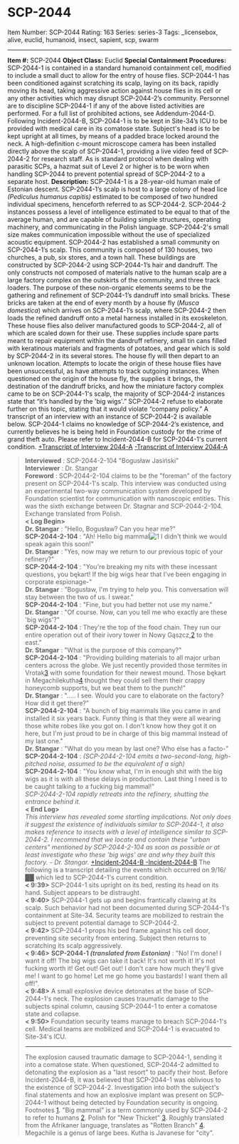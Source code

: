 # SCP-2044
Item Number: SCP-2044
Rating: 163
Series: series-3
Tags: _licensebox, alive, euclid, humanoid, insect, sapient, scp, swarm

---

**Item #:** SCP-2044
**Object Class:** Euclid
**Special Containment Procedures:** SCP-2044-1 is contained in a standard humanoid containment cell, modified to include a small duct to allow for the entry of house flies. SCP-2044-1 has been conditioned against scratching its scalp, laying on its back, rapidly moving its head, taking aggressive action against house flies in its cell or any other activities which may disrupt SCP-2044-2’s community. Personnel are to discipline SCP-2044-1 if any of the above listed activities are performed. For a full list of prohibited actions, see Addendum-2044-D.
Following Incident-2044-B, SCP-2044-1 is to be kept in Site-34’s ICU to be provided with medical care in its comatose state. Subject's head is to be kept upright at all times, by means of a padded brace locked around the neck. A high-definition c-mount microscope camera has been installed directly above the scalp of SCP-2044-1, providing a live video feed of SCP-2044-2 for research staff.
As is standard protocol when dealing with parasitic SCPs, a hazmat suit of Level 2 or higher is to be worn when handling SCP-2044 to prevent potential spread of SCP-2044-2 to a separate host.
**Description:** SCP-2044-1 is a 28-year-old human male of Estonian descent. SCP-2044-1’s scalp is host to a large colony of head lice _(Pediculus humanus capitis)_ estimated to be composed of two hundred individual specimens, henceforth referred to as SCP-2044-2. SCP-2044-2 instances possess a level of intelligence estimated to be equal to that of the average human, and are capable of building simple structures, operating machinery, and communicating in the Polish language. SCP-2044-2's small size makes communication impossible without the use of specialized acoustic equipment.
SCP-2044-2 has established a small community on SCP-2044-1’s scalp. This community is composed of 130 houses, two churches, a pub, six stores, and a town hall. These buildings are constructed by SCP-2044-2 using SCP-2044-1’s hair and dandruff. The only constructs not composed of materials native to the human scalp are a large factory complex on the outskirts of the community, and three track loaders. The purpose of these non-organic elements seems to be the gathering and refinement of SCP-2044-1’s dandruff into small bricks.
These bricks are taken at the end of every month by a house fly (_Musca domestica_) which arrives on SCP-2044-1’s scalp, where SCP-2044-2 then loads the refined dandruff onto a metal harness installed in its exoskeleton. These house flies also deliver manufactured goods to SCP-2044-2, all of which are scaled down for their use. These supplies include spare parts meant to repair equipment within the dandruff refinery, small tin cans filled with keratinous materials and fragments of potatoes, and gear which is sold by SCP-2044-2 in its several stores. The house fly will then depart to an unknown location. Attempts to locate the origin of these house flies have been unsuccessful, as have attempts to track outgoing instances.
When questioned on the origin of the house fly, the supplies it brings, the destination of the dandruff bricks, and how the miniature factory complex came to be on SCP-2044-1's scalp, the majority of SCP-2044-2 instances state that “it’s handled by the 'big wigs'.” SCP-2044-2 refuse to elaborate further on this topic, stating that it would violate “company policy.” A transcript of an interview with an instance of SCP-2044-2 is available below.
SCP-2044-1 claims no knowledge of SCP-2044-2’s existence, and currently believes he is being held in Foundation custody for the crime of grand theft auto. Please refer to Incident-2044-B for SCP-2044-1's current condition.
[ +Transcript of Interview 2044-A](javascript:;)
[ -Transcript of Interview 2044-A](javascript:;)
> **Interviewed** : SCP-2044-2-104 "Bogusław Jasiński"  
>  **Interviewer** : Dr. Stangar  
>  **Foreword** : SCP-2044-2-104 claims to be the "foreman" of the factory present on SCP-2044-1's scalp. This interview was conducted using an experimental two-way communication system developed by Foundation scientist for communication with nanoscopic entities. This was the sixth exchange between Dr. Stagnar and SCP-2044-2-104. Exchange translated from Polish.  
>  **< Log Begin>**  
>  **Dr. Stangar** : "Hello, Bogusław? Can you hear me?"  
>  **SCP-2044-2-104** : "Ah! Hello big mammal![1](javascript:;) I didn't think we would speak again this soon!"  
>  **Dr. Stangar** : "Yes, now may we return to our previous topic of your refinery?"  
>  **SCP-2044-2-104** : "You're breaking my nits with these incessant questions, you bękart! If the big wigs hear that I've been engaging in corporate espionage-"  
>  **Dr. Stangar** : "Bogusław, I'm trying to help you. This conversation will stay between the two of us. I swear."  
>  **SCP-2044-2-104** : "Fine, but you had better not use my name."  
>  **Dr. Stangar** : "Of course. Now, can you tell me who exactly are these 'big wigs'?"  
>  **SCP-2044-2-104** : They're the top of the food chain. They run our entire operation out of their ivory tower in Nowy Gąszcz,[2](javascript:;) to the east."  
>  **Dr. Stangar** : "What is the purpose of this company?"  
>  **SCP-2044-2-104** : "Providing building materials to all major urban centers across the globe. We just recently provided those termites in Vrotak[3](javascript:;) with some foundation for their newest mound. Those bękart in Megachilekutha[4](javascript:;) thought they could sell them their crappy honeycomb supports, but we beat them to the punch!"  
>  **Dr. Stangar** : "….. I see. Would you care to elaborate on the factory? How did it get there?"  
>  **SCP-2044-2-104** : "A bunch of big mammals like you came in and installed it six years back. Funny thing is that they were all wearing those white robes like you got on. I don't know how they got it on here, but I'm just proud to be in charge of this big mammal instead of my last one."  
>  **Dr. Stangar** : "What do you mean by last one? Who else has a facto-"  
>  **SCP-2044-2-104** : _(SCP-2044-2-104 emits a two-second-long, high-pitched noise, assumed to be the equivalent of a sigh)_  
>  **SCP-2044-2-104** : "You know what, I'm in enough shit with the big wigs as it is with all these delays in production. Last thing I need is to be caught talking to a fucking big mammal!"  
>  _SCP-2044-2-104 rapidly retreats into the refinery, shutting the entrance behind it._  
>  **< End Log>**  
>  _This interview has revealed some startling implications. Not only does it suggest the existence of individuals similar to SCP-2044-1, it also makes reference to insects with a level of intelligence similar to SCP-2044-2. I recommend that we locate and contain these "urban centers" mentioned by SCP-2044-2-104 as soon as possible or at least investigate who these 'big wigs' are and why they built this factory. - Dr. Stangar._
[ +Incident-2044-B ](javascript:;)
[ -Incident-2044-B](javascript:;)
> The following is a transcript detailing the events which occurred on 9/16/██ which led to SCP-2044-1's current condition.  
>  **< 9:39>** SCP-2044-1 sits upright on its bed, resting its head on its hand. Subject appears to be distraught.  
>  **< 9:40>** SCP-2044-1 gets up and begins frantically clawing at its scalp. Such behavior had not been documented during SCP-2044-1's containment at Site-34. Security teams are mobilized to restrain the subject to prevent potential damage to SCP-2044-2.  
>  **< 9:42>** SCP-2044-1 props his bed frame against his cell door, preventing site security from entering. Subject then returns to scratching its scalp aggressively.  
>  **< 9:46>** **SCP-2044-1 _(translated from Estonian)_** : "No! I'm done! I want it off! The big wigs can take it back! It's not worth it! It's not fucking worth it! Get out! Get out! I don't care how much they'll give me! I want to go home! Let me go home you bastards! I want them all off!".  
>  **< 9:48>** A small explosive device detonates at the base of SCP-2044-1's neck. The explosion causes traumatic damage to the subjects spinal column, causing SCP-2044-1 to enter a comatose state and collapse.  
>  **< 9:50>** Foundation security teams manage to breach SCP-2044-1's cell. Medical teams are mobilized and SCP-2044-1 is evacuated to Site-34's ICU.
> * * *
> The explosion caused traumatic damage to SCP-2044-1, sending it into a comatose state. When questioned, SCP-2044-2 admitted to detonating the explosion as a "last resort" to pacify their host. Before Incident-2044-B, it was believed that SCP-2044-1 was oblivious to the existence of SCP-2044-2. Investigation into both the subject's final statements and how an explosive implant was present on SCP-2044-1 without being detected by Foundation security is ongoing.
Footnotes
[1](javascript:;). "Big mammal" is a term commonly used by SCP-2044-2 to refer to humans
[2](javascript:;). Polish for "New Thicket"
[3](javascript:;). Roughly translated from the Afrikaner language, translates as "Rotten Branch"
[4](javascript:;). Megachile is a genus of large bees. Kutha is Javanese for "city".